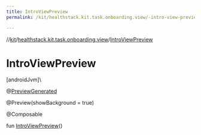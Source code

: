 ```yaml
---
title: IntroViewPreview
permalink: /kit/healthstack.kit.task.onboarding.view/-intro-view-preview.html

---
```

//[kit](../../index.html)/[healthstack.kit.task.onboarding.view](index.html)/[IntroViewPreview](-intro-view-preview.html)



# IntroViewPreview



[androidJvm]\




@[PreviewGenerated](../healthstack.kit.annotation/-preview-generated/index.html)



@Preview(showBackground = true)



@Composable



fun [IntroViewPreview](-intro-view-preview.html)()




